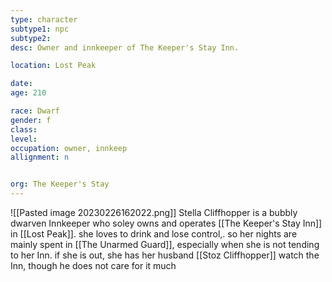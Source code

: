 ```yaml
---
type: character
subtype1: npc
subtype2:
desc: Owner and innkeeper of The Keeper's Stay Inn.

location: Lost Peak

date:
age: 210

race: Dwarf
gender: f
class:
level:
occupation: owner, innkeep
allignment: n 


org: The Keeper's Stay
---
```

![[Pasted image 20230226162022.png]]
Stella Cliffhopper is a bubbly dwarven Innkeeper who soley owns and operates [[The Keeper's Stay Inn]] in [[Lost Peak]]. she loves to drink and lose control,. so her nights are mainly spent in [[The Unarmed Guard]], especially when she is not tending to her Inn. if she is out, she has her husband [[Stoz Cliffhopper]] watch the Inn, though he does not care for it much